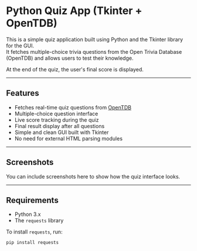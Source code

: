 # Python Quiz App (Tkinter + OpenTDB)

This is a simple quiz application built using Python and the Tkinter library for the GUI.  
It fetches multiple-choice trivia questions from the Open Trivia Database (OpenTDB) and allows users to test their knowledge.

At the end of the quiz, the user's final score is displayed.

---

## Features

- Fetches real-time quiz questions from [OpenTDB](https://opentdb.com/)
- Multiple-choice question interface
- Live score tracking during the quiz
- Final result display after all questions
- Simple and clean GUI built with Tkinter
- No need for external HTML parsing modules

---

## Screenshots

You can include screenshots here to show how the quiz interface looks.

---

## Requirements

- Python 3.x
- The `requests` library

To install `requests`, run:

```bash
pip install requests
